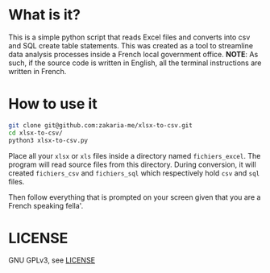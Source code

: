 # What is it?

This is a simple python script that reads Excel files and converts into csv and SQL create table statements. 
This was created as a tool to streamline data analysis processes inside a French local government office.
**NOTE**: As such, if the source code is written in English, all the terminal instructions are written in French. 

# How to use it
```bash
git clone git@github.com:zakaria-me/xlsx-to-csv.git
cd xlsx-to-csv/
python3 xlsx-to-csv.py
```
Place all your `xlsx` or `xls` files inside a directory named `fichiers_excel`. The program will read source files from this directory.
During conversion, it will created `fichiers_csv` and `fichiers_sql` which respectively hold `csv` and `sql` files.

Then follow everything that is prompted on your screen given that you are a French speaking fella'.

# LICENSE
GNU GPLv3, see [LICENSE](LICENSE)
